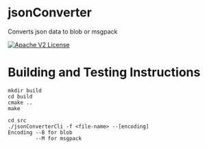 # jsonConverter
Converts json data to blob or msgpack

[![Apache V2 License](http://img.shields.io/badge/license-Apache%20V2-blue.svg)](https://github.com/gbuddappagari/jsonConverter/blob/master/LICENSE.txt)

# Building and Testing Instructions

```
mkdir build
cd build
cmake ..
make

cd src
./jsonConverterCli -f <file-name> --[encoding]
Encoding --B for blob
         --M for msgpack
```
